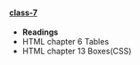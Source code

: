 #### [class-7](/week-2/class-7)
* **Readings**
* HTML chapter 6 Tables
* HTML chapter 13 Boxes(CSS)
